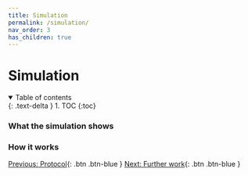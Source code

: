 ```yaml
---
title: Simulation
permalink: /simulation/
nav_order: 3
has_children: true
---
```


# Simulation

<details open markdown="block">
  <summary>
    Table of contents
  </summary>
  {: .text-delta }
1. TOC
{:toc}
</details>


### What the simulation shows


### How it works


[Previous: Protocol](/IM-WANTEDD/protocol){: .btn .btn-blue }
[Next: Further work](/IM-WANTEDD/further-work){: .btn .btn-blue }
